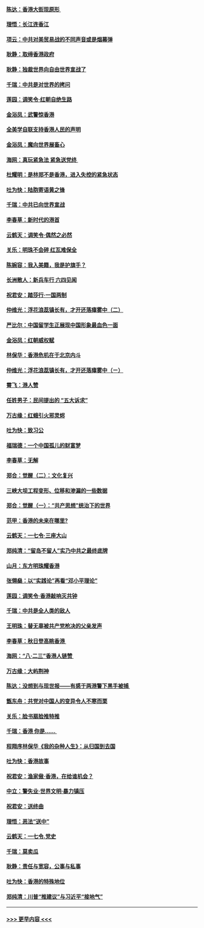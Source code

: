 #### [陈达：香港大街现原形 ](../pages/nsc993/n11495441.md?t=09030933) 
#### [理悟：长江连香江](../pages/nsc993/n11495377.md?t=09030933) 
#### [项云：中共对美贸易战的不同声音或是烟幕弹](../pages/nsc993/n11494929.md?t=09030933) 
#### [耿静：取缔香港政府](../pages/nsc993/n11494218.md?t=09030933) 
#### [耿静：独裁世界向自由世界宣战了](../pages/nsc993/n11494190.md?t=09030933) 
#### [千瑞：中共是对世界的拷问](../pages/nsc993/n11493021.md?t=09030933) 
#### [莲园：调笑令‧红朝自绝生路](../pages/nsc993/n11493011.md?t=09030933) 
#### [金浴凤：武警惊香港](../pages/nsc993/n11492994.md?t=09030933) 
#### [全美学自联支持香港人民的声明](../pages/nsc993/n11492630.md?t=09030933) 
#### [金浴凤：魔向世界展畜心](../pages/nsc993/n11492599.md?t=09030933) 
#### [海网：真玩紧急法 紧急送党终 ](../pages/nsc993/n11492535.md?t=09030933) 
#### [杜耀明：是林郑不是香港，进入失控的紧急状态](../pages/nsc993/n11491420.md?t=09030933) 
#### [吐为快：陆胞寄语黄之锋](../pages/nsc993/n11491117.md?t=09030933) 
#### [千瑞：中共已向世界宣战](../pages/nsc993/n11490123.md?t=09030933) 
#### [李春草：新时代的港首](../pages/nsc993/n11489864.md?t=09030933) 
#### [云鹤天：调笑令·偶然之必然](../pages/nsc993/n11489701.md?t=09030933) 
#### [关乐：明珠不会碎 红瓦难保全](../pages/nsc993/n11489647.md?t=09030933) 
#### [陈婉容：我入美籍，我是护旗手？](../pages/nsc993/n11487908.md?t=09030933) 
#### [长洲散人：新兵车行 六四见闻](../pages/nsc993/n11487729.md?t=09030933) 
#### [祝君安：踏莎行‧一国两制](../pages/nsc993/n11487699.md?t=09030933) 
#### [仲维光：浮花浪蕊镇长有，才开还落瘴雾中（二）](../pages/nsc993/n11483286.md?t=09030933) 
#### [严比尔：中国留学生正展现中国形象最血色一面](../pages/nsc993/n11485145.md?t=09030933) 
#### [金浴凤：红朝威权赋](../pages/nsc993/n11485191.md?t=09030933) 
#### [林保华：香港危机在于北京内斗](../pages/nsc993/n11484593.md?t=09030933) 
#### [仲维光：浮花浪蕊镇长有，才开还落瘴雾中（ㄧ）](../pages/nsc993/n11483259.md?t=09030933) 
#### [霄飞：港人赞](../pages/nsc993/n11482957.md?t=09030933) 
#### [任姓男子：民间提出的 “五大诉求”](../pages/nsc993/n11482897.md?t=09030933) 
#### [万古缘：红蛾引火邪灵烬](../pages/nsc993/n11482886.md?t=09030933) 
#### [吐为快：致习公](../pages/nsc993/n11482867.md?t=09030933) 
#### [福瑞德：一个中国孤儿的财富梦](../pages/nsc993/n11482817.md?t=09030933) 
#### [李春草：无解](../pages/nsc993/n11482791.md?t=09030933) 
#### [郑合：觉醒（二）：文化复兴](../pages/nsc993/n11478025.md?t=09030933) 
#### [三峡大坝工程变形、位移和渗漏的一些数据](../pages/nsc993/n11478232.md?t=09030933) 
#### [郑合：觉醒（一）：“共产思想”统治下的世界](../pages/nsc993/n11477663.md?t=09030933) 
#### [范甲：香港的未来在哪里?](../pages/nsc993/n11477249.md?t=09030933) 
#### [云鹤天：一七令·三座大山](../pages/nsc993/n11477192.md?t=09030933) 
#### [郑纯清：“留岛不留人”实乃中共之最终底牌](../pages/nsc993/n11476160.md?t=09030933) 
#### [山月：东方明珠耀香港](../pages/nsc993/n11476077.md?t=09030933) 
#### [张翎燊：以“实践论”再看“邓小平理论”](../pages/nsc993/n11475733.md?t=09030933) 
#### [莲园：调笑令‧香港敲响灭共钟](../pages/nsc993/n11475723.md?t=09030933) 
#### [千瑞：中共是全人类的敌人](../pages/nsc993/n11475329.md?t=09030933) 
#### [王明珠：替无辜被共产党枪决的父亲发声](../pages/nsc993/n11474570.md?t=09030933) 
#### [李春草：秋日登高眺香港 ](../pages/nsc993/n11474491.md?t=09030933) 
#### [海网：“八·二三”香港人链赞 ](../pages/nsc993/n11474538.md?t=09030933) 
#### [万古缘：大屿荆神](../pages/nsc993/n11474401.md?t=09030933) 
#### [陈达：没想到与现世报——有感于两港警下黑手被捕 ](../pages/nsc993/n11472557.md?t=09030933) 
#### [甑东舟：共党对中国人的变异令人不寒而栗](../pages/nsc993/n11472496.md?t=09030933) 
#### [关乐：脸书扇脸推特推](../pages/nsc993/n11472488.md?t=09030933) 
#### [千瑞：香港  你是…… ](../pages/nsc993/n11472459.md?t=09030933) 
#### [程翔序林保华《我的杂种人生》：从归国到去国](../pages/nsc993/n11472369.md?t=09030933) 
#### [吐为快：香港故事](../pages/nsc993/n11471931.md?t=09030933) 
#### [祝君安：渔家傲‧香港，在给谁机会？](../pages/nsc993/n11469718.md?t=09030933) 
#### [中立：警失业‧世界文明‧暴力镇压](../pages/nsc993/n11467566.md?t=09030933) 
#### [祝君安：送终曲](../pages/nsc993/n11467546.md?t=09030933) 
#### [理悟：恶法“送中”](../pages/nsc993/n11467290.md?t=09030933) 
#### [云鹤天：一七令.党史](../pages/nsc993/n11464122.md?t=09030933) 
#### [千瑞：莫卖瓜](../pages/nsc993/n11463014.md?t=09030933) 
#### [耿静：责任与宽容，公事与私事](../pages/nsc993/n11462810.md?t=09030933) 
#### [吐为快：香港的特殊地位](../pages/nsc993/n11462562.md?t=09030933) 
#### [郑纯清：川普“推建议”与习近平“接地气”](../pages/nsc993/n11461683.md?t=09030933) 

----
#### [ >>> 更早内容 <<< ](../indexes/nsc993-earlier.md)
